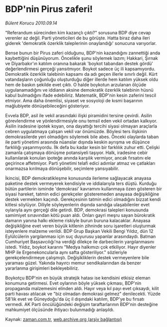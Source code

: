 # BDP'nin Pirus zaferi!

*Bülent Korucu 2010.09.14*

<td class="columnist-detail">
<p>"Referandum sürecinden kim kazançlı çıktı?" sorusuna BDP diye cevap verenler az değil. Parti yöneticileri de bu görüşte. Hatta biraz daha ileri giderek 'demokratik özerklik taleplerinin onaylandığı' sonucuna varıyorlar.</p>
<p>
<div id="haberMetinDiv">
<p>Bense bunun bir Pirus zaferi olduğunu, BDP'nin kazandığını zannettiği anda kaybettiğini düşünüyorum. Öncelikle şunu söylemek lazım; Hakkari, Şırnak ve Diyarbakır'ın katılım oranına bakarak 'boykot tabandan destek gördü' değerlendirmesi gerçeği yansıtmıyor. Boykot sadece üç ili kapsamıyordu. Demokratik özerklik talebinin kapsamı da adı geçen illerle sınırlı değil. Kürt vatandaşların çoğunluğu oluşturduğu diğer illerde hem katılım yüksek oldu hem de baskın şekilde evet çıktı. O halde boykotun arzulanan ölçüde uygulanamadığını ve iddianın aksine demokratik özerklik talebinin hüsnü kabul bulmadığını ifade edebiliriz. Matematik, BDP'nin kesin zaferini tescil etmiyor. Ama daha önemlisi, siyaset ve sosyoloji de kısmi başarının mağlubiyete dönüşebileceğini gösteriyor.
<p>Evvela BDP, asil ile vekil arasındaki ilişki piramidini tersine çevirdi. Asilin görevlendirme ve yönlendirmesiyle onu temsil eden vekil ortadan kalkıyor. Asilin iradesine ipotek koyan, ona dayattığı tercihi siyasi olmayan araçlarla cebren uygulatmaya çalışan vekil var önümüzde. Böylesi ters ilişkinin demokrasilerde yeri olmadığını söylemek bile abes. Önceki olaylarda taban ile parti yönetimi arasında nüanslar dışında keskin ayrışma ve düşünce farklılığı yaşanmıyordu. İlk defa bu kadar kesin bir farklılık zuhur etti. Çelişki zamanla çatışmaya dönüşme potansiyeli taşıyor. Halk, iradesine cebir kullanılarak konulan ipoteğe anında karşılık vermiyor, ancak fırsatını ele geçirince affetmiyor. Parti yönetimi telafi edici adımlar atmaz ve çatlakları onarmazsa kırılmaya dönüşebilir, seçimlere yansıyabilir.
<p>İkincisi, BDP demokratikleşme konusunda ilerleme sağlayacak anayasa paketine destek vermeyerek kendisiyle ve iddialarıyla ters düştü. Kurduğu bütün partilerin isminde 'demokrasi' kavramını kullanmaya özen gösteren bir siyasi hareket, tatmin edici gerekçeler gösteremeden anayasa değişikliğine destek vermekten kaçındı. Gerekçesinin tatmin edici olmadığını bizzat kendi kitlesi söylüyor. Diliyle söyleyenlerin dışında sandığa ulaşabilenler evet oylarıyla aynı gerçeği dile getirdi. BDP, demokrasi talepleri konusunda samimiyet sınavından kötü puan aldı. Onları gayri meşru sayan bürokratik damarın yanına halkı ekleme riskiyle burun buruna kalacaklar. Anayasa değişikliğine evet veren büyük kitlenin zihninde soru işaretleri oluşturmak isteyenlere malzeme verildi. BDP Grup Başkan Vekili Bengi Yıldız, dün 12 Eylülcülerin yargılanması için suç duyurusu yapanlar arasındaydı. Batman Cumhuriyet Başsavcılığı'na verdiği dilekçe ile darbecilerin yargılanmasını istedi. Yıldız, boykot kararını "Medya halkımızı çok etkiliyor. Hayır diyenler MHP ile Ergenekoncularla aynı safta gösteriliyor." sözleriyle gerekçelendirmeye çalışmıştı. Değişikliklerin destek vermeyenlere bile yaraması güzel. Yakında hayırcı memur sendikalarından da benzer yararlanma girişimleri bekleyebiliriz.
<p>Boykotçu BDP'nin en büyük stratejik hatası ise kendisini etkisiz eleman konumuna getirmesi. Evet oylarının böyle yüksek çıkması, BDP'nin propaganda malzemesini elinden aldı. Hayır veya kıl payı evet çıksaydı, kilit parti havası atılacak ve "biz olmadan demokrasi gelmez" denilecekti. Yüzde 58'lik evet ve Güneydoğu'da üç il dışındaki katılım, BDP'ye bu fırsatı vermedi. AK Parti öncülüğündeki değişim taraftarlarının BDP'nin desteğine mahkumiyet ölçüsünde ihtiyacı bulunmadığı anlaşıldı.</p></p></p></p></div>
</p>
<a href="http://web.archive.org/web/20110104220009/mailto:b.korucu@zaman.com.tr">
</a></td>

Kaynak: [zaman.com.tr](http://zaman.com.tr/yazar.do?yazino=1027240), [web.archive.org (arşiv bağlantısı)](http://web.archive.org/web/20110104220009/http://www.zaman.com.tr/yazar.do?yazino=1027240)
